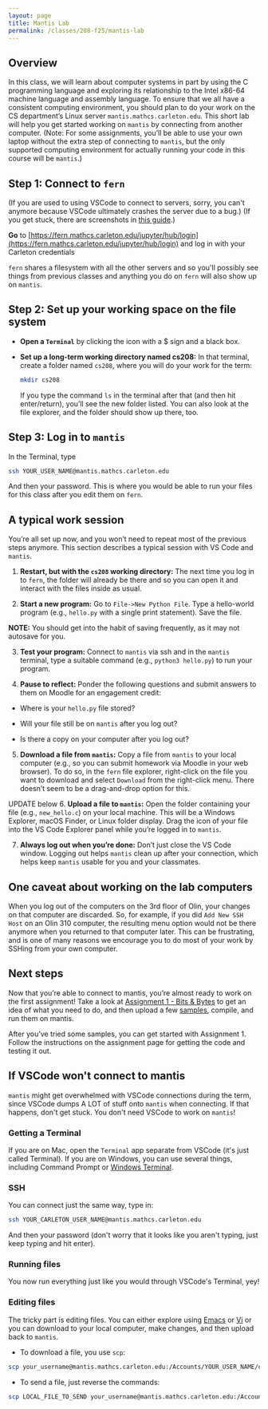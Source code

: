 ```yaml
---
layout: page
title: Mantis Lab
permalink: /classes/208-f25/mantis-lab
---
```


## Overview

In this class, we will learn about computer systems in part by using the C programming language and exploring its relationship to the Intel x86-64 machine language and assembly language. To ensure that we all have a consistent computing environment, you should plan to do your work on the CS department’s Linux server `mantis.mathcs.carleton.edu`. This short lab will help you get started working on `mantis` by connecting from another computer. (Note: For some assignments, you’ll be able to use your own laptop without the extra step of connecting to `mantis`, but the only supported computing environment for actually running your code in this course will be `mantis`.)

## Step 1: Connect to `fern`

(If you are used to using VSCode to connect to servers, sorry, you can't anymore because VSCode ultimately crashes the server due to a bug.)
(If you get stuck, there are screenshots in [this guide](https://stolafcarleton.teamdynamix.com/TDClient/3356/Portal/KB/ArticleDet?ID=168271).)

**Go** to [https://fern.mathcs.carleton.edu/jupyter/hub/login](https://fern.mathcs.carleton.edu/jupyter/hub/login) and log in with your Carleton credentials

`fern` shares a filesystem with all the other servers and so you'll possibly see things from previous classes and anything you do on `fern` will also show up on `mantis`.


## Step 2: Set up your working space on the file system

* **Open a `Terminal`** by clicking the icon with a $ sign and a black box.

* **Set up a long-term working directory named cs208:** In that terminal, create a folder named `cs208`, where you will do your work for the term:

    ```bash
    mkdir cs208
    ```

    If you type the command `ls` in the terminal after that (and then hit enter/return), you’ll see the new folder listed. You can also look at the file explorer, and the folder should show up there, too.

## Step 3: Log in to `mantis`

In the Terminal, type 
```bash
ssh YOUR_USER_NAME@mantis.mathcs.carleton.edu
```

And then your password. This is where you would be able to run your files for this class after you edit them on `fern`.

## A typical work session
You’re all set up now, and you won’t need to repeat most of the previous steps anymore. This section describes a typical session with VS Code and `mantis`.

1. **Restart, but with the `cs208` working directory:** The next time you log in to `fern`, the folder will already be there and so you can open it and interact with the files inside as usual.

2. **Start a new program:** Go to `File->New Python File`. Type a hello-world program (e.g., `hello.py` with a single print statement). Save the file.

**NOTE:** You should get into the habit of saving frequently, as it may not autosave for you.

3. **Test your program:** Connect to `mantis` via ssh and in the `mantis` terminal, type a suitable command (e.g., `python3 hello.py`) to run your program.

4. **Pause to reflect:** Ponder the following questions and submit answers to them on Moodle for an engagement credit:

* Where is your `hello.py` file stored? 

* Will your file still be on `mantis` after you log out?

* Is there a copy on your computer after you log out?

5. **Download a file from `mantis`:** Copy a file from `mantis` to your local computer (e.g., so you can submit homework via Moodle in your web browser). To do so, in the `fern` file explorer, right-click on the file you want to download and select `Download` from the right-click menu. There doesn’t seem to be a drag-and-drop option for this.

UPDATE below
6. **Upload a file to `mantis`:** Open the folder containing your file (e.g., `new_hello.c`) on your local machine. This will be a Windows Explorer, macOS Finder, or Linux folder display. Drag the icon of your file into the VS Code Explorer panel while you’re logged in to `mantis`.

7. **Always log out when you’re done:** Don’t just close the VS Code window. Logging out helps `mantis` clean up after your connection, which helps keep `mantis` usable for you and your classmates.

## One caveat about working on the lab computers
When you log out of the computers on the 3rd floor of Olin, your changes on that computer are discarded. So, for example, if you did `Add New SSH Host` on an Olin 310 computer, the resulting menu option would not be there anymore when you returned to that computer later. This can be frustrating, and is one of many reasons we encourage you to do most of your work by SSHing from your own computer.

## Next steps
Now that you’re able to connect to mantis, you’re almost ready to work on the first assignment! Take a look at [Assignment 1 - Bits & Bytes](hw1) to get an idea of what you need to do, and then upload a few [samples](https://www.cs.carleton.edu/faculty/tamert/courses/cs208-s25/samples/), compile, and run them on mantis.

After you’ve tried some samples, you can get started with Assignment 1. Follow the instructions on the assignment page for getting the code and testing it out.

## If VSCode won't connect to mantis

`mantis` might get overwhelmed with VSCode connections during the term, since VSCode dumps A LOT of stuff onto `mantis` when connecting. If that happens, don't get stuck. You don't need VSCode to work on `mantis`!

### Getting a Terminal
If you are on Mac, open the `Terminal` app separate from VSCode (it's just called Terminal). If you are on Windows, you can use several things, including Command Prompt or [Windows Terminal](https://learn.microsoft.com/en-us/windows/terminal/install).

### SSH
You can connect just the same way, type in:
```bash
ssh YOUR_CARLETON_USER_NAME@mantis.mathcs.carleton.edu
```

And then your password (don't worry that it looks like you aren't typing, just keep typing and hit enter).

### Running files
You now run everything just like you would through VSCode's Terminal, yey!

### Editing files
The tricky part is editing files. You can either explore using [Emacs](https://quickref.me/emacs.html) or [Vi](https://www.atmos.albany.edu/daes/atmclasses/atm350/vi_cheat_sheet.pdf) or you can download to your local computer, make changes, and then upload back to `mantis`.

* To download a file, you use `scp`:
```bash
scp your_username@mantis.mathcs.carleton.edu:/Accounts/YOUR_USER_NAME/cs208/YOUR_FILE WHERE_YOU_WANT_IT_TO_GO
```

* To send a file, just reverse the commands:
```bash
scp LOCAL_FILE_TO_SEND your_username@mantis.mathcs.carleton.edu:/Accounts/YOUR_USER_NAME/cs208/YOUR_FILE
```